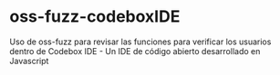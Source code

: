 # oss-fuzz-codeboxIDE
Uso de oss-fuzz para revisar las funciones para verificar los usuarios dentro de Codebox IDE - Un IDE de código abierto desarrollado en Javascript
